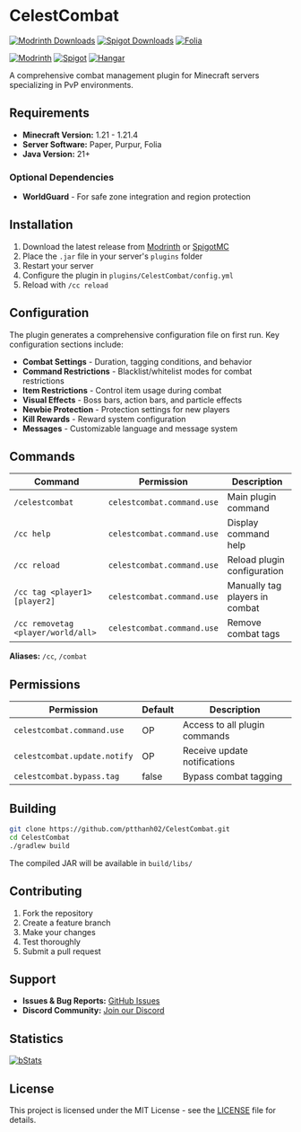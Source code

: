 # CelestCombat

[![Modrinth Downloads](https://img.shields.io/modrinth/dt/celest-combat-plugin?logo=modrinth&logoColor=white&label=downloads&labelColor=%23139549&color=%2318c25f)](https://modrinth.com/plugin/celest-combat-plugin)
[![Spigot Downloads](https://img.shields.io/spiget/downloads/123515?logo=spigotmc&logoColor=white&label=spigot%20downloads&labelColor=%23ED8106&color=%23FF994C)](https://www.spigotmc.org/resources/celest-combat-combat-log-%E2%9C%A8-1-21-1-21-4-%EF%B8%8F.123515/)
[![Folia](https://img.shields.io/badge/Folia-Supported-brightgreen.svg?logo=papermc&logoColor=white&labelColor=%23139549&color=%2318c25f)](https://github.com/PaperMC/Folia)

[![Modrinth](https://cdn.jsdelivr.net/npm/@intergrav/devins-badges@3/assets/compact/available/modrinth_vector.svg)](https://modrinth.com/plugin/celest-combat-plugin)
[![Spigot](https://cdn.jsdelivr.net/npm/@intergrav/devins-badges@3/assets/compact/available/spigot_vector.svg)](https://www.spigotmc.org/resources/celest-combat-combat-log-%E2%9C%A8-1-21-1-21-4-%EF%B8%8F.123515/)
[![Hangar](https://cdn.jsdelivr.net/npm/@intergrav/devins-badges@3/assets/compact/available/hangar_vector.svg)](https://hangar.papermc.io/Nighter/CelestCombat)

A comprehensive combat management plugin for Minecraft servers specializing in PvP environments.

## Requirements

- **Minecraft Version:** 1.21 - 1.21.4
- **Server Software:** Paper, Purpur, Folia
- **Java Version:** 21+

### Optional Dependencies
- **WorldGuard** - For safe zone integration and region protection

## Installation

1. Download the latest release from [Modrinth](https://modrinth.com/plugin/celest-combat-plugin) or [SpigotMC](https://www.spigotmc.org/resources/123515/)
2. Place the `.jar` file in your server's `plugins` folder
3. Restart your server
4. Configure the plugin in `plugins/CelestCombat/config.yml`
5. Reload with `/cc reload`

## Configuration

The plugin generates a comprehensive configuration file on first run. Key configuration sections include:

- **Combat Settings** - Duration, tagging conditions, and behavior
- **Command Restrictions** - Blacklist/whitelist modes for combat restrictions
- **Item Restrictions** - Control item usage during combat
- **Visual Effects** - Boss bars, action bars, and particle effects
- **Newbie Protection** - Protection settings for new players
- **Kill Rewards** - Reward system configuration
- **Messages** - Customizable language and message system

## Commands

| Command | Permission | Description |
|---------|------------|-------------|
| `/celestcombat` | `celestcombat.command.use` | Main plugin command |
| `/cc help` | `celestcombat.command.use` | Display command help |
| `/cc reload` | `celestcombat.command.use` | Reload plugin configuration |
| `/cc tag <player1> [player2]` | `celestcombat.command.use` | Manually tag players in combat |
| `/cc removetag <player/world/all>` | `celestcombat.command.use` | Remove combat tags |

**Aliases:** `/cc`, `/combat`

## Permissions

| Permission | Default | Description |
|------------|---------|-------------|
| `celestcombat.command.use` | OP | Access to all plugin commands |
| `celestcombat.update.notify` | OP | Receive update notifications |
| `celestcombat.bypass.tag` | false | Bypass combat tagging |

## Building

```bash
git clone https://github.com/ptthanh02/CelestCombat.git
cd CelestCombat
./gradlew build
```

The compiled JAR will be available in `build/libs/`

## Contributing

1. Fork the repository
2. Create a feature branch
3. Make your changes
4. Test thoroughly
5. Submit a pull request

## Support

- **Issues & Bug Reports:** [GitHub Issues](https://github.com/ptthanh02/CelestCombat/issues)
- **Discord Community:** [Join our Discord](https://discord.com/invite/FJN7hJKPyb)

## Statistics

[![bStats](https://bstats.org/signatures/bukkit/CelestCombat.svg)](https://bstats.org/plugin/bukkit/CelestCombat/25387)

## License

This project is licensed under the MIT License - see the [LICENSE](LICENSE) file for details.